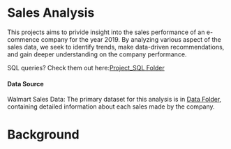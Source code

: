 # Sales Analysis

This projects aims to privide insight into the sales performance of an e-commence company for the year 2019. By analyzing various aspect of the sales data, we seek to identify trends, make data-driven recommendations, and gain deeper understanding on the company performance.

SQL queries? Check them out here:[Project_SQL Folder](Project_SQL)

#### Data Source 
Walmart Sales Data: The primary dataset for this analysis is in [Data Folder](Data), containing detailed information about each sales made by the company.

# Background


